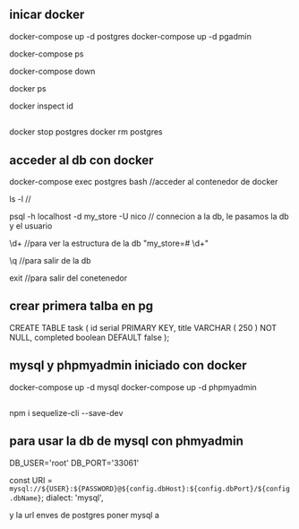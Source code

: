## inicar docker

docker-compose up -d postgres
docker-compose up -d pgadmin

docker-compose ps

docker-compose down

docker ps

docker inspect id

##
docker stop postgres
docker rm postgres
## acceder al db con docker

docker-compose exec postgres bash //acceder al contenedor de docker

ls -l //

psql -h localhost -d my_store -U nico // connecion a la db, le pasamos la db y el usuario

\d+ //para ver la estructura de la db "my_store=# \d+"

\q //para salir de la db

exit //para salir del conetenedor

## crear primera talba en pg

CREATE TABLE task (
id serial PRIMARY KEY,
title VARCHAR ( 250 ) NOT NULL,
completed boolean DEFAULT false
);


## mysql y phpmyadmin iniciado con docker

docker-compose up -d mysql
docker-compose up -d phpmyadmin

##
npm i sequelize-cli --save-dev


## para usar la db de mysql con phmyadmin
<!-- cambiar en el .env -->
DB_USER='root'
DB_PORT='33061'
<!-- cambiar en el sequelize.js -->
const URI = `mysql://${USER}:${PASSWORD}@${config.dbHost}:${config.dbPort}/${config.dbName}`;
dialect: 'mysql',



y la url enves de postgres poner mysql
a
